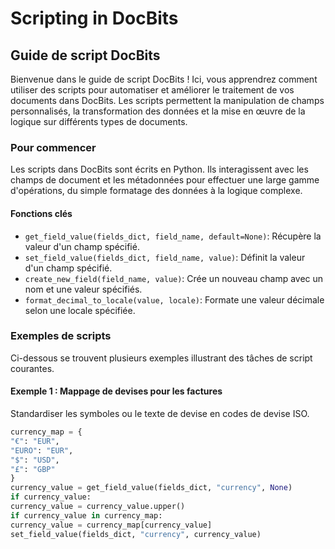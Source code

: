 # Scripting in DocBits

## Guide de script DocBits

Bienvenue dans le guide de script DocBits ! Ici, vous apprendrez comment utiliser des scripts pour automatiser et améliorer le traitement de vos documents dans DocBits. Les scripts permettent la manipulation de champs personnalisés, la transformation des données et la mise en œuvre de la logique sur différents types de documents.

### Pour commencer

Les scripts dans DocBits sont écrits en Python. Ils interagissent avec les champs de document et les métadonnées pour effectuer une large gamme d'opérations, du simple formatage des données à la logique complexe.

#### Fonctions clés

* `get_field_value(fields_dict, field_name, default=None)`: Récupère la valeur d'un champ spécifié.
* `set_field_value(fields_dict, field_name, value)`: Définit la valeur d'un champ spécifié.
* `create_new_field(field_name, value)`: Crée un nouveau champ avec un nom et une valeur spécifiés.
* `format_decimal_to_locale(value, locale)`: Formate une valeur décimale selon une locale spécifiée.

### Exemples de scripts

Ci-dessous se trouvent plusieurs exemples illustrant des tâches de script courantes.

#### Exemple 1 : Mappage de devises pour les factures

Standardiser les symboles ou le texte de devise en codes de devise ISO.
```python
currency_map = {
"€": "EUR",
"EURO": "EUR",
"$": "USD",
"£": "GBP"
}
currency_value = get_field_value(fields_dict, "currency", None)
if currency_value:
currency_value = currency_value.upper()
if currency_value in currency_map:
currency_value = currency_map[currency_value]
set_field_value(fields_dict, "currency", currency_value)
```


